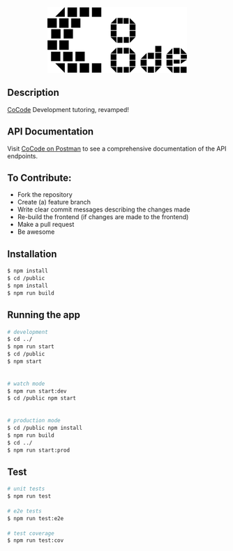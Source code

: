 <p align="center">
  <a href="http://nestjs.com/" target="blank"><img src="./public/public/logo.png" width="320" alt="Nest Logo" /></a>
</p>

## Description

[CoCode](https://github.com/parsasi/cocode) Development tutoring, revamped!


## API Documentation
Visit [CoCode on Postman](https://documenter.getpostman.com/view/2284249/TVRg89xQ) to see a comprehensive documentation of the API endpoints.

## To Contribute:

- Fork the repository
- Create (a) feature branch
- Write clear commit messages describing the changes made
- Re-build the frontend (if changes are made to the frontend)
- Make a pull request
- Be awesome

## Installation

```bash
$ npm install
$ cd /public
$ npm install
$ npm run build
```

## Running the app

```bash
# development
$ cd ../
$ npm run start
$ cd /public
$ npm start


# watch mode
$ npm run start:dev
$ cd /public npm start


# production mode
$ cd /public npm install
$ npm run build
$ cd ../
$ npm run start:prod
```

## Test

```bash
# unit tests
$ npm run test

# e2e tests
$ npm run test:e2e

# test coverage
$ npm run test:cov
```
